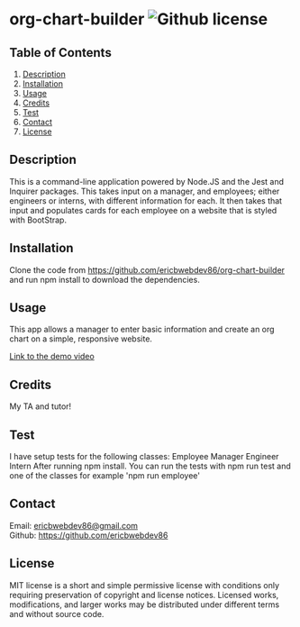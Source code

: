 # org-chart-builder  ![Github license](https://img.shields.io/badge/license-MIT-green.svg)


  ## Table of Contents
  1. [Description](#description)
  2. [Installation](#installation)
  3. [Usage](#usage)
  4. [Credits](#credits)
  5. [Test](#test)
  6. [Contact](#contact)
  7. [License](#license)
  

  ## Description
  This is a command-line application powered by Node.JS and the Jest and Inquirer packages. This takes input on a manager, and employees; either engineers or interns, with different information for each. It then takes that input and populates cards for each employee on a website that is styled with BootStrap.


  ## Installation
  Clone the code from https://github.com/ericbwebdev86/org-chart-builder and run npm install to download the dependencies.
  

  ## Usage
  This app allows a manager to enter basic information and create an org chart on a simple, responsive website.

  [Link to the demo video](https://youtu.be/3bFyGb_2g2w)

  ## Credits
  My TA and tutor!
  

  ## Test
  I have setup tests for the following classes:
  Employee
  Manager
  Engineer
  Intern
  After running npm install. You can run the tests with npm run test and one of the classes for example 'npm run employee'


  ## Contact
  Email: ericbwebdev86@gmail.com   
  Github: https://github.com/ericbwebdev86 


  ## License
  MIT license is a short and simple permissive license with conditions only requiring preservation of copyright and license notices. Licensed works, modifications, and larger works may be distributed under different terms and without source code.
